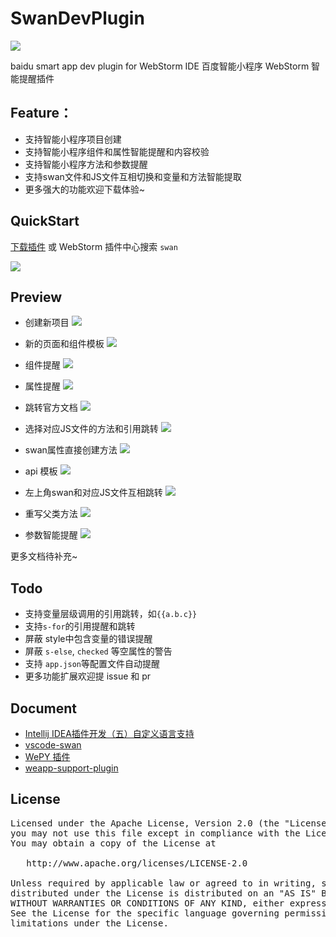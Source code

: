 # SwanDevPlugin

[![](https://img.shields.io/badge/JetbrainsPlugin-1.0.5-blue.svg)](https://plugins.jetbrains.com/plugin/12409-swan-support)

baidu smart app dev plugin for WebStorm IDE 百度智能小程序 WebStorm 智能提醒插件

## Feature：
* 支持智能小程序项目创建
* 支持智能小程序组件和属性智能提醒和内容校验
* 支持智能小程序方法和参数提醒
* 支持swan文件和JS文件互相切换和变量和方法智能提取
* 更多强大的功能欢迎下载体验~

## QuickStart
[下载插件](./downloads) 或 WebStorm 插件中心搜索 `swan`

![](./screenshots/plugin_center.png)

## Preview
* 创建新项目
<img src='./screenshots/create_project.png' style="max-width='600px'"/><br>

* 新的页面和组件模板
<img src='./screenshots/create_file.png' style="max-width='600px'"/><br>

* 组件提醒
<img src='./screenshots/component_remind.png' style="max-width='600px'"/><br>

* 属性提醒
<img src='./screenshots/attribute_remind.png' style="max-width='600px'"/><br>

* 跳转官方文档
<img src='./screenshots/component_link.png' style="max-width='600px'"/><br>

* 选择对应JS文件的方法和引用跳转
<img src='./screenshots/method_remind.gif' style="max-width='600px'"/><br>

* swan属性直接创建方法
<img src='./screenshots/swan_create_method.gif' style="max-width='600px'"/><br>

* api 模板
<img src='./screenshots/api_template.gif' style="max-width='600px'"/><br>

* 左上角swan和对应JS文件互相跳转
<img src='./screenshots/swan_js_link.gif' style="max-width='600px'"/><br>

* 重写父类方法 
<img src='./screenshots/extends_method.gif' style="max-width='600px'"/><br>

* 参数智能提醒 
<img src='./screenshots/parameter_intelligence.gif' style="max-width='600px'"/><br>


更多文档待补充~

## Todo
* 支持变量层级调用的引用跳转，如`{{a.b.c}}`
* 支持`s-for`的引用提醒和跳转
* 屏蔽 style中包含变量的错误提醒
* 屏蔽 `s-else`, `checked` 等空属性的警告
* 支持 `app.json`等配置文件自动提醒
* 更多功能扩展欢迎提 issue 和 pr

## Document
- [Intellij IDEA插件开发（五）自定义语言支持](http://ju.outofmemory.cn/entry/322656)
- [vscode-swan](https://github.com/efe-blue/vscode-swan)
- [WePY 插件](http://wepy.iniself.com/)
- [weapp-support-plugin](https://github.com/kerlw/weapp-support-plugin/)

## License
<pre>
Licensed under the Apache License, Version 2.0 (the "License");
you may not use this file except in compliance with the License.
You may obtain a copy of the License at

   http://www.apache.org/licenses/LICENSE-2.0

Unless required by applicable law or agreed to in writing, software
distributed under the License is distributed on an "AS IS" BASIS,
WITHOUT WARRANTIES OR CONDITIONS OF ANY KIND, either express or implied.
See the License for the specific language governing permissions and
limitations under the License.
</pre>